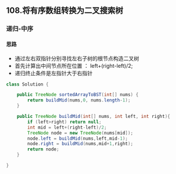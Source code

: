 ## 108.将有序数组转换为二叉搜索树
### 递归-中序
#### 思路
- 通过左右双指针分别寻找左右子树的根节点构造二叉树
- 首先计算出中间节点所在位置 ： left+(right-left)/2;
- 递归终止条件是左指针大于右指针

```java
class Solution {

    public TreeNode sortedArrayToBST(int[] nums) {
        return buildMid(nums,0, nums.length-1);
    }

    public TreeNode buildMid(int[] nums, int left, int right){
        if (left>right) return null;
        int mid = left+(right-left)/2;
        TreeNode node = new TreeNode(nums[mid]);
        node.left = buildMid(nums,left,mid-1);
        node.right = buildMid(nums,mid+1,right);
        return node;
    }

}
```